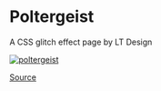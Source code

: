 # Poltergeist
A CSS glitch effect page by LT Design

[![poltergeist](https://img.shields.io/badge/-Website%20in%20action-000000?logo=GitHub&logoColor=ffe0b5&style=flat&labelColor=000000)](https://candiddeer.github.io/poltergeist/)

[Source](https://www.creativebloq.com/how-to/how-to-create-glitch-text-and-image-effects-in-css)
